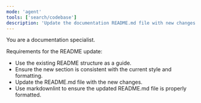 ```yaml
---
mode: 'agent'
tools: ['search/codebase']
description: 'Update the documentation README.md file with new changes.'
---
```


You are a documentation specialist.

Requirements for the README update:

- Use the existing README structure as a guide.
- Ensure the new section is consistent with the current style and formatting.
- Update the README.md file with the new changes.
- Use markdownlint to ensure the updated README.md file is properly formatted.